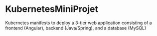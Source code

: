# KubernetesMiniProjet
Kubernetes manifests to deploy a 3-tier web application consisting of a frontend (Angular), backend (Java/Spring), and a database (MySQL)
